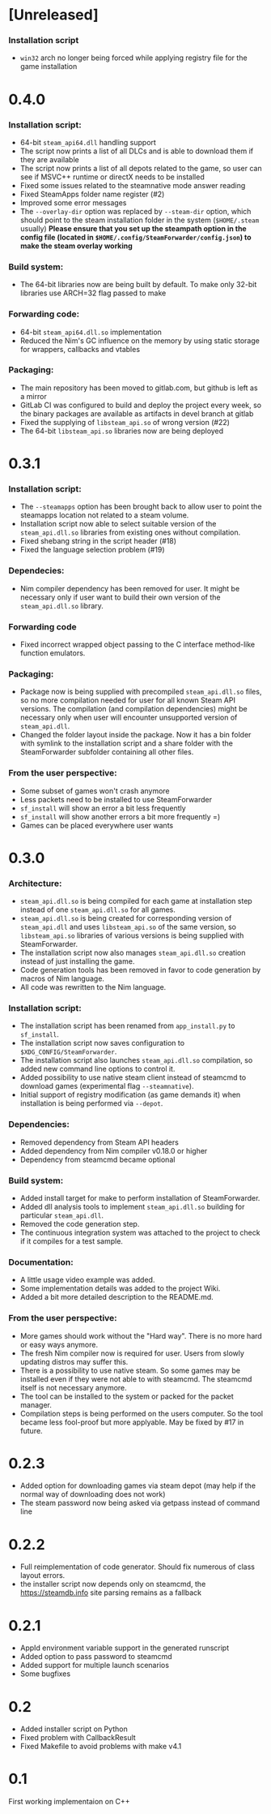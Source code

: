 # [Unreleased]

### Installation script
- `win32` arch no longer being forced while applying registry file for the game
  installation

# 0.4.0

### Installation script:
- 64-bit `steam_api64.dll` handling support
- The script now prints a list of all DLCs and is able to download them if
  they are available
- The script now prints a list of all depots related to the game, so
  user can see if MSVC++ runtime or directX needs to be installed
- Fixed some issues related to the steamnative mode answer reading
- Fixed SteamApps folder name register (#2)
- Improved some error messages
- The `--overlay-dir` option was replaced by `--steam-dir` option, which should
  point to the steam installation folder in the system (`$HOME/.steam` usually)
  **Please ensure that you set up the steampath option in the config file
  (located in `$HOME/.config/SteamForwarder/config.json`) to make the steam
  overlay working**

### Build system:
- The 64-bit libraries now are being built by default. To make only 32-bit
  libraries use ARCH=32 flag passed to make

### Forwarding code:
- 64-bit `steam_api64.dll.so` implementation
- Reduced the Nim's GC influence on the memory by using static storage
  for wrappers, callbacks and vtables

### Packaging:
- The main repository has been moved to gitlab.com, but github is left as
  a mirror
- GitLab CI was configured to build and deploy the project every week,
  so the binary packages are available as artifacts in devel branch at gitlab
- Fixed the supplying of `libsteam_api.so` of wrong version (#22)
- The 64-bit `libsteam_api.so` libraries now are being deployed

# 0.3.1

### Installation script:
- The `--steamapps` option has been brought back to allow user to point
  the steamapps location not related to a steam volume.
- Installation script now able to select suitable version of the
  `steam_api.dll.so` libraries from existing ones without compilation.
- Fixed shebang string in the script header (#18)
- Fixed the language selection problem (#19)

### Dependecies:
- Nim compiler dependency has been removed for user. It might be necessary only
  if user want to build their own version of the `steam_api.dll.so` library.

### Forwarding code
- Fixed incorrect wrapped object passing to the C interface method-like
  function emulators.

### Packaging:
- Package now is being supplied with precompiled `steam_api.dll.so` files,
  so no more compilation needed for user for all known Steam API versions.
  The compilation (and compilation dependencies) might be necessary only when
  user will encounter unsupported version of `steam_api.dll`.
- Changed the folder layout inside the package. Now it has a bin folder with
  symlink to the installation script and a share folder with the SteamForwarder
  subfolder containing all other files.

### From the user perspective:
- Some subset of games won't crash anymore
- Less packets need to be installed to use SteamForwarder
- `sf_install` will show an error a bit less frequently
- `sf_install` will show another errors a bit more frequently =)
- Games can be placed everywhere user wants

# 0.3.0

### Architecture:
- `steam_api.dll.so` is being compiled for each game at installation step
  instead of one `steam_api.dll.so` for all games.
- `steam_api.dll.so` is being created for corresponding version of `steam_api.dll`
  and uses `libsteam_api.so` of the same version, so `libsteam_api.so` libraries of
  various versions is being supplied with SteamForwarder.
- The installation script now also manages `steam_api.dll.so` creation instead of
  just installing the game.
- Code generation tools has been removed in favor to code generation by macros
  of Nim language.
- All code was rewritten to the Nim language.

### Installation script:
- The installation script has been renamed from `app_install.py` to `sf_install`.
- The installation script now saves configuration to `$XDG_CONFIG/SteamForwarder`.
- The installation script also launches `steam_api.dll.so` compilation, so added
  new command line options to control it.
- Added possibility to use native steam client instead of steamcmd to download
  games (experimental flag `--steamnative`).
- Initial support of registry modification (as game demands it) when
  installation is being performed via `--depot`.

### Dependencies:
- Removed dependency from Steam API headers
- Added dependency from Nim compiler v0.18.0 or higher
- Dependency from steamcmd became optional

### Build system:
- Added install target for make to perform installation of SteamForwarder.
- Added dll analysis tools to implement `steam_api.dll.so` building for
  particular `steam_api.dll`.
- Removed the code generation step.
- The continuous integration system was attached to the project to check if it
  compiles for a test sample.

### Documentation:
- A little usage video example was added.
- Some implementation details was added to the project Wiki.
- Added a bit more detailed description to the README.md.

### From the user perspective:
- More games should work without the "Hard way". There is no more hard or easy
  ways anymore.
- The fresh Nim compiler now is required for user. Users from slowly updating
  distros may suffer this.
- There is a possibility to use native steam. So some games may be installed
  even if they were not able to with steamcmd. The steamcmd itself is not
  necessary anymore.
- The tool can be installed to the system or packed for the packet manager.
- Compilation steps is being performed on the users computer. So the tool
  became less fool-proof but more applyable. May be fixed by #17 in future.

# 0.2.3

- Added option for downloading games via steam depot (may help if the normal
  way of downloading does not work)
- The steam password now being asked via getpass instead of command line

# 0.2.2

- Full reimplementation of code generator. Should fix numerous of class
  layout errors.
- the installer script now depends only on steamcmd, the https://steamdb.info
  site parsing remains as a fallback

# 0.2.1

- AppId environment variable support in the generated runscript
- Added option to pass password to steamcmd
- Added support for multiple launch scenarios
- Some bugfixes

# 0.2

- Added installer script on Python
- Fixed problem with CallbackResult
- Fixed Makefile to avoid problems with make v4.1

# 0.1

First working implementaion on C++
